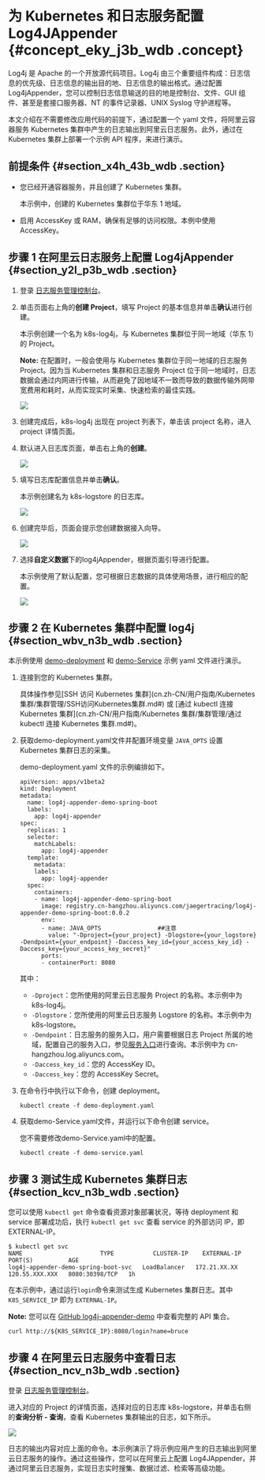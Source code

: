 # 为 Kubernetes 和日志服务配置 Log4JAppender {#concept_eky_j3b_wdb .concept}

Log4j 是 Apache 的一个开放源代码项目。Log4j 由三个重要组件构成：日志信息的优先级、日志信息的输出目的地、日志信息的输出格式。通过配置 Log4jAppender，您可以控制日志信息输送的目的地是控制台、文件、GUI 组件、甚至是套接口服务器、NT 的事件记录器、UNIX Syslog 守护进程等。

本文介绍在不需要修改应用代码的前提下，通过配置一个 yaml 文件，将阿里云容器服务 Kubernetes 集群中产生的日志输出到阿里云日志服务。此外，通过在 Kubernetes 集群上部署一个示例 API 程序，来进行演示。

## 前提条件 {#section_x4h_43b_wdb .section}

-   您已经开通容器服务，并且创建了 Kubernetes 集群。

    本示例中，创建的 Kubernetes 集群位于华东 1 地域。

-   启用 AccessKey 或 RAM，确保有足够的访问权限。本例中使用 AccessKey。

## 步骤 1 在阿里云日志服务上配置 Log4jAppender {#section_y2l_p3b_wdb .section}

1.  登录 [日志服务管理控制台](https://sls.console.aliyun.com/)。
2.  单击页面右上角的**创建 Project**，填写 Project 的基本信息并单击**确认**进行创建。

    本示例创建一个名为 k8s-log4j，与 Kubernetes 集群位于同一地域（华东 1）的 Project。

    **Note:** 在配置时，一般会使用与 Kubernetes 集群位于同一地域的日志服务 Project。因为当 Kubernetes 集群和日志服务 Project 位于同一地域时，日志数据会通过内网进行传输，从而避免了因地域不一致而导致的数据传输外网带宽费用和耗时，从而实现实时采集、快速检索的最佳实践。

    ![](http://static-aliyun-doc.oss-cn-hangzhou.aliyuncs.com/assets/img/6944/4689_zh-CN.png)

3.  创建完成后，k8s-log4j 出现在 project 列表下，单击该 project 名称，进入 project 详情页面。
4.  默认进入日志库页面，单击右上角的**创建**。

    ![](http://static-aliyun-doc.oss-cn-hangzhou.aliyuncs.com/assets/img/6944/4690_zh-CN.png)

5.  填写日志库配置信息并单击**确认**。

    本示例创建名为 k8s-logstore 的日志库。

    ![](http://static-aliyun-doc.oss-cn-hangzhou.aliyuncs.com/assets/img/6944/4691_zh-CN.png)

6.  创建完毕后，页面会提示您创建数据接入向导。

    ![](http://static-aliyun-doc.oss-cn-hangzhou.aliyuncs.com/assets/img/6944/4692_zh-CN.png)

7.  选择**自定义数据**下的log4jAppender，根据页面引导进行配置。

    本示例使用了默认配置，您可根据日志数据的具体使用场景，进行相应的配置。

    ![](http://static-aliyun-doc.oss-cn-hangzhou.aliyuncs.com/assets/img/6944/4693_zh-CN.png)


## 步骤 2 在 Kubernetes 集群中配置 log4j {#section_wbv_n3b_wdb .section}

本示例使用 [demo-deployment](https://github.com/brucewu-fly/log4j-appender-demo-spring-boot/blob/master/k8s/demo-deployment.yaml) 和 [demo-Service](https://github.com/brucewu-fly/log4j-appender-demo-spring-boot/blob/master/k8s/demo-service.yaml) 示例 yaml 文件进行演示。

1.  连接到您的 Kubernetes 集群。

    具体操作参见[SSH 访问 Kubernetes 集群](cn.zh-CN/用户指南/Kubernetes 集群/集群管理/SSH访问Kubernetes集群.md#) 或 [通过 kubectl 连接 Kubernetes 集群](cn.zh-CN/用户指南/Kubernetes 集群/集群管理/通过 kubectl 连接 Kubernetes 集群.md#)。

2.  获取demo-deployment.yaml文件并配置环境变量 `JAVA_OPTS` 设置 Kubernetes 集群日志的采集。

    demo-deployment.yaml 文件的示例编排如下。

    ```
    apiVersion: apps/v1beta2
    kind: Deployment
    metadata:
      name: log4j-appender-demo-spring-boot
      labels:
        app: log4j-appender
    spec:
      replicas: 1
      selector:
        matchLabels:
          app: log4j-appender
      template:
        metadata:
        labels:
          app: log4j-appender
      spec:
        containers:
        - name: log4j-appender-demo-spring-boot
          image: registry.cn-hangzhou.aliyuncs.com/jaegertracing/log4j-appender-demo-spring-boot:0.0.2
          env:
          - name: JAVA_OPTS                ##注意
            value: "-Dproject={your_project} -Dlogstore={your_logstore} -Dendpoint={your_endpoint} -Daccess_key_id={your_access_key_id} -Daccess_key={your_access_key_secret}"
          ports:
          - containerPort: 8080
    ```

    其中：

    -   `-Dproject`：您所使用的阿里云日志服务 Project 的名称。本示例中为 k8s-log4j。
    -   `-Dlogstore`：您所使用的阿里云日志服务 Logstore 的名称。本示例中为 k8s-logstore。
    -   `-Dendpoint`：日志服务的服务入口，用户需要根据日志 Project 所属的地域，配置自己的服务入口，参见[服务入口](https://help.aliyun.com/document_detail/29008.html)进行查询。本示例中为 cn-hangzhou.log.aliyuncs.com。
    -   `-Daccess_key_id`：您的 AccessKey ID。
    -   `-Daccess_key`：您的 AccessKey Secret。
3.  在命令行中执行以下命令，创建 deployment。

    ```
    kubectl create -f demo-deployment.yaml
    ```

4.  获取demo-Service.yaml文件，并运行以下命令创建 service。

    您不需要修改demo-Service.yaml中的配置。

    ```
    kubectl create -f demo-service.yaml
    ```


## 步骤 3 测试生成 Kubernetes 集群日志 {#section_kcv_n3b_wdb .section}

您可以使用 `kubectl get` 命令查看资源对象部署状况，等待 deployment 和 service 部署成功后，执行 `kubectl get svc` 查看 service 的外部访问 IP，即 EXTERNAL-IP。

```
$ kubectl get svc
NAME                      TYPE           CLUSTER-IP    EXTERNAL-IP      PORT(S)          AGE
log4j-appender-demo-spring-boot-svc   LoadBalancer   172.21.XX.XX   120.55.XXX.XXX   8080:30398/TCP   1h
```

在本示例中，通过运行`login`命令来测试生成 Kubernetes 集群日志。其中 `K8S_SERVICE_IP` 即为 `EXTERNAL-IP`。

**Note:** 您可以在 [GitHub log4j-appender-demo](https://github.com/brucewu-fly/log4j-appender-demo-spring-boot) 中查看完整的 API 集合。

```
curl http://${K8S_SERVICE_IP}:8080/login?name=bruce
```

## 步骤 4 在阿里云日志服务中查看日志 {#section_ncv_n3b_wdb .section}

登录 [日志服务管理控制台](https://sls.console.aliyun.com/)。

进入对应的 Project 的详情页面，选择对应的日志库 k8s-logstore，并单击右侧的**查询分析 - 查询**，查看 Kubernetes 集群输出的日志，如下所示。

![](http://static-aliyun-doc.oss-cn-hangzhou.aliyuncs.com/assets/img/6944/4694_zh-CN.png)

日志的输出内容对应上面的命令。本示例演示了将示例应用产生的日志输出到阿里云日志服务的操作。通过这些操作，您可以在阿里云上配置 Log4JAppender，并通过阿里云日志服务，实现日志实时搜集、数据过滤、检索等高级功能。

